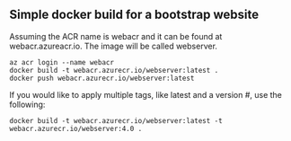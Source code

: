 ## Simple docker build for a bootstrap website
Assuming the ACR name is webacr and it can be found at webacr.azureacr.io. The image will be called webserver.
~~~
az acr login --name webacr
docker build -t webacr.azurecr.io/webserver:latest .
docker push webacr.azurecr.io/webserver:latest
~~~

If you would like to apply multiple tags, like latest and a version #, use the following:

    docker build -t webacr.azurecr.io/webserver:latest -t webacr.azurecr.io/webserver:4.0 .

